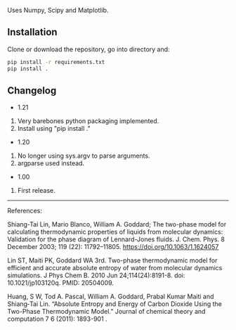Uses Numpy, Scipy and Matplotlib.

## Installation

Clone or download the repository, go into directory and:

```bash
pip install -r requirements.txt
pip install .
```

## Changelog
- 1.21

1. Very barebones python packaging implemented.
2. Install using "pip install ."

- 1.20

1. No longer using sys.argv to parse arguments.
2. argparse used instead.

- 1.00

1. First release.

---------------------------------------------------------------------
References: 

Shiang-Tai Lin, Mario Blanco, William A. Goddard; The two-phase model for calculating thermodynamic properties of liquids from molecular dynamics: Validation for the phase diagram of Lennard-Jones fluids. J. Chem. Phys. 8 December 2003; 119 (22): 11792–11805. https://doi.org/10.1063/1.1624057

Lin ST, Maiti PK, Goddard WA 3rd. Two-phase thermodynamic model for efficient and accurate absolute entropy of water from molecular dynamics simulations. J Phys Chem B. 2010 Jun 24;114(24):8191-8. doi: 10.1021/jp103120q. PMID: 20504009.

Huang, S W, Tod A. Pascal, William A. Goddard, Prabal Kumar Maiti and Shiang‐Tai Lin. “Absolute Entropy and Energy of Carbon Dioxide Using the Two-Phase Thermodynamic Model.” Journal of chemical theory and computation 7 6 (2011): 1893-901 .
